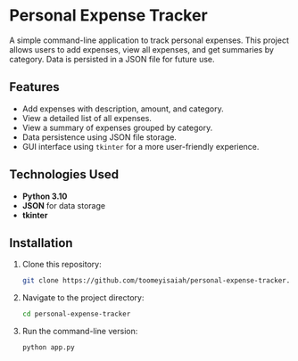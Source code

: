 # Personal Expense Tracker

A simple command-line application  to track personal expenses. This project allows users to add expenses, view all expenses, and get summaries by category. Data is persisted in a JSON file for future use.

## Features
- Add expenses with description, amount, and category.
- View a detailed list of all expenses.
- View a summary of expenses grouped by category.
- Data persistence using JSON file storage.
- GUI interface using `tkinter` for a more user-friendly experience.

## Technologies Used
- **Python 3.10**
- **JSON** for data storage
- **tkinter** 

## Installation
1. Clone this repository:
   ```bash
   git clone https://github.com/toomeyisaiah/personal-expense-tracker.git
2. Navigate to the project directory:
    ```bash
    cd personal-expense-tracker
3. Run the command-line version:
    ```bash
    python app.py
